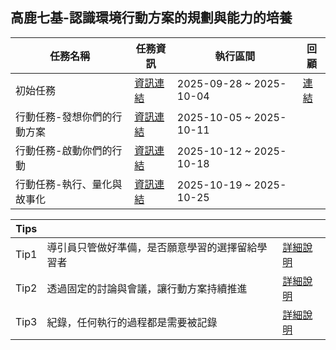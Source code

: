 ## 高鹿七基-認識環境行動方案的規劃與能力的培養

|任務名稱|任務資訊|執行區間|回顧|
|---|---|---|---|
|初始任務|[資訊連結](高鹿七基/認識環境行動方案的規劃與能力的培養/初始任務.md)|2025-09-28 ~ 2025-10-04|[連結](高鹿七基/認識環境行動方案的規劃與能力的培養/初始任務-回顧.md)|
|行動任務-發想你們的行動方案|[資訊連結](高鹿七基/認識環境行動方案的規劃與能力的培養/發想你們的行動方案.md)|2025-10-05 ~ 2025-10-11||
|行動任務-啟動你們的行動|[資訊連結](高鹿七基/認識環境行動方案的規劃與能力的培養/啟動你們的行動.md)|2025-10-12 ~ 2025-10-18||
|行動任務-執行、量化與故事化|[資訊連結](高鹿七基/認識環境行動方案的規劃與能力的培養/執行、量化與故事化.md)|2025-10-19 ~ 2025-10-25||

|Tips|||
|---|---|---|
|Tip1|導引員只管做好準備，是否願意學習的選擇留給學習者|[詳細說明](高鹿七基/Tips/Tip1.導引員只管做好準備，是否願意學習的選擇留給學習者.md)|
|Tip2|透過固定的討論與會議，讓行動方案持續推進|[詳細說明](高鹿七基/Tips/Tip2.透過固定的討論與會議，讓行動方案持續推進.md)|
|Tip3|紀錄，任何執行的過程都是需要被記錄|[詳細說明](高鹿七基/Tips/Tip3.紀錄，任何執行的過程都是需要被記錄.md)|
